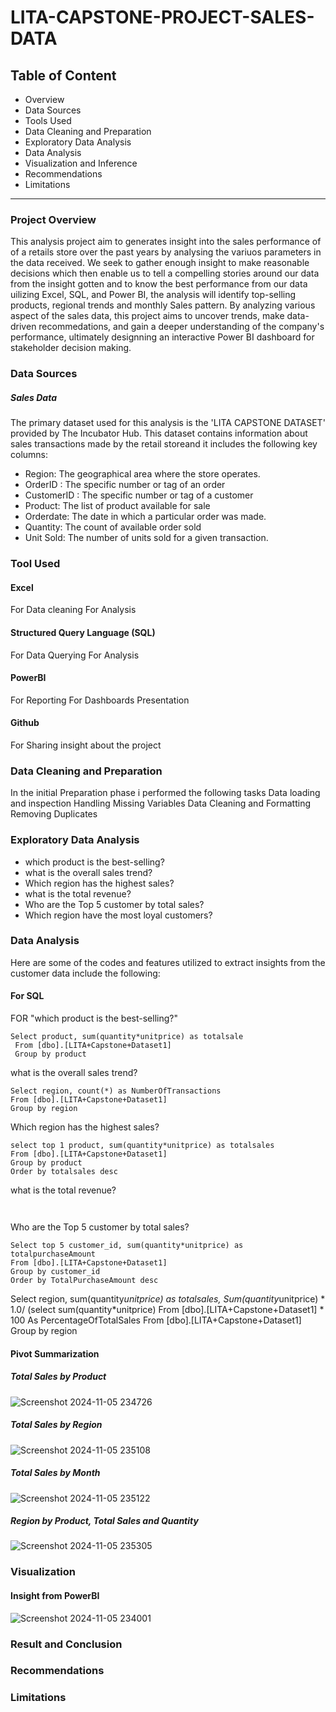 # LITA-CAPSTONE-PROJECT-SALES-DATA

## Table of Content 
- Overview
- Data Sources
- Tools Used
- Data Cleaning and Preparation
- Exploratory Data Analysis
- Data Analysis
- Visualization and Inference
- Recommendations
- Limitations
----------------------------------------------------------------------------
### Project Overview
This analysis project aim to generates insight into the sales performance of of a retails store over the past years by analysing the variuos parameters in the data received.
We seek to gather enough insight to make reasonable decisions which then enable us to tell a compelling stories around our data from the insight gotten and to know the best performance from our data uilizing Excel, SQL, and Power BI, the analysis will identify top-selling products, regional trends and monthly Sales pattern. 
By analyzing various aspect of the sales data, this project aims to uncover trends, make data-driven recommedations, and gain a deeper understanding of the company's performance, ultimately designning an interactive Power BI dashboard for stakeholder decision making.

### Data Sources
##### Sales Data
The primary dataset used for this analysis is the 'LITA CAPSTONE DATASET' provided by The Incubator Hub. This dataset contains information about sales transactions made by the retail storeand it  includes the following key columns:
- Region: The geographical area where the store operates.
- OrderID : The specific number or tag of an order
- CustomerID : The specific number or tag of a customer
- Product: The list of product available for sale
- Orderdate: The date in which a particular order was made.
- Quantity: The count of available order sold
- Unit Sold: The number of units sold for a given transaction.



### Tool Used
#### Excel
  For Data cleaning
  For Analysis
  
#### Structured Query Language (SQL)
  For Data Querying
  For Analysis
  
#### PowerBI
For Reporting
For Dashboards Presentation

#### Github
For Sharing insight about the project

### Data Cleaning and Preparation
In the initial Preparation phase i performed the following tasks
Data loading and inspection
Handling Missing Variables
Data Cleaning and Formatting
Removing Duplicates

### Exploratory Data Analysis
- which product is the best-selling?
- what is the overall sales trend?
- Which region has the highest sales?
- what is the total revenue?
- Who are the Top 5 customer by total sales?
- Which region have the most loyal customers?

### Data Analysis
Here are some of the codes and features utilized to extract insights from the customer data include the following:
#### For SQL
FOR  "which product is the best-selling?"
```
Select product, sum(quantity*unitprice) as totalsale
 From [dbo].[LITA+Capstone+Dataset1]
 Group by product
```
what is the overall sales trend?
```
Select region, count(*) as NumberOfTransactions
From [dbo].[LITA+Capstone+Dataset1]
Group by region
```

Which region has the highest sales?
```
select top 1 product, sum(quantity*unitprice) as totalsales
From [dbo].[LITA+Capstone+Dataset1]
Group by product
Order by totalsales desc
```

what is the total revenue?
```


```

Who are the Top 5 customer by total sales?
```
Select top 5 customer_id, sum(quantity*unitprice) as totalpurchaseAmount
From [dbo].[LITA+Capstone+Dataset1]
Group by customer_id
Order by TotalPurchaseAmount desc
```

Select region, sum(quantity*unitprice) as totalsales,
Sum(quantity*unitprice) * 1.0/ (select sum(quantity*unitprice)
From [dbo].[LITA+Capstone+Dataset1] * 100
As PercentageOfTotalSales
From [dbo].[LITA+Capstone+Dataset1]
Group by region

#### Pivot Summarization
##### Total Sales by Product
![Screenshot 2024-11-05 234726](https://github.com/user-attachments/assets/85d97ae5-2071-41f9-a026-6cb06e296d53)
##### Total Sales by Region
![Screenshot 2024-11-05 235108](https://github.com/user-attachments/assets/aa0c8c66-42d9-426a-a312-61a6d927eec7)

##### Total Sales by Month
![Screenshot 2024-11-05 235122](https://github.com/user-attachments/assets/e6537df5-8266-4a08-a9b7-95be3e62ff63)

##### Region by Product, Total Sales and Quantity
![Screenshot 2024-11-05 235305](https://github.com/user-attachments/assets/a920e5ec-c231-4804-89fd-acf7a5b54ec4)


### Visualization
#### Insight from PowerBI
![Screenshot 2024-11-05 234001](https://github.com/user-attachments/assets/3401b836-d70e-47e7-9d72-a78d379a42ed)


### Result and Conclusion

### Recommendations


### Limitations

